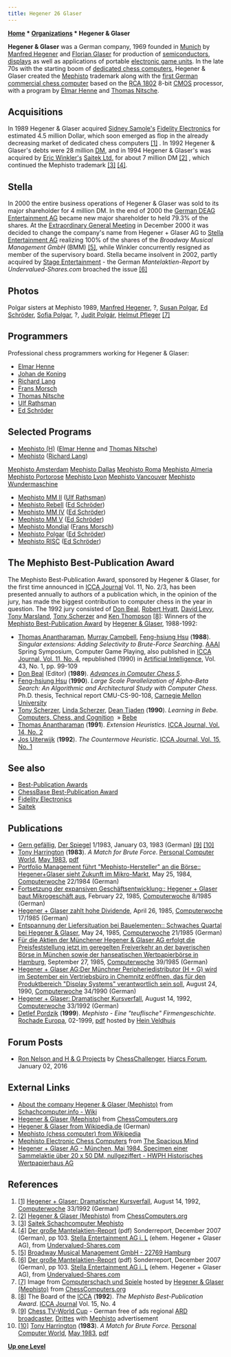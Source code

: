 ```yaml
---
title: Hegener 26 Glaser
---
```

**[Home](Home "Home") * [Organizations](Organizations "Organizations") * Hegener & Glaser**

**Hegener & Glaser** was a German company, 1969 founded in [Munich](https://en.wikipedia.org/wiki/Munich) by [Manfred Hegener](Manfred_Hegener "Manfred Hegener") and [Florian Glaser](index.php?title=Florian_Glaser&action=edit&redlink=1 "Florian Glaser (page does not exist)") for production of [semiconductors](https://en.wikipedia.org/wiki/Semiconductor), [displays](https://en.wikipedia.org/wiki/Vacuum_fluorescent_display) as well as applications of portable [electronic game units](https://en.wikipedia.org/wiki/Electronic_game). In the late 70s with the starting boom of [dedicated chess computers](Dedicated_Chess_Computers "Dedicated Chess Computers"), Hegener & Glaser created the [Mephisto](Mephisto "Mephisto") trademark along with the [first German commercial chess computer](</Mephisto_(H)> "Mephisto (H)") based on the [RCA 1802](https://en.wikipedia.org/wiki/RCA_1802) 8-bit [CMOS](https://en.wikipedia.org/wiki/CMOS) processor, with a program by [Elmar Henne](Elmar_Henne "Elmar Henne") and [Thomas Nitsche](Thomas_Nitsche "Thomas Nitsche").

## Acquisitions

In 1989 Hegener & Glaser acquired [Sidney Samole's](Sidney_Samole "Sidney Samole") [Fidelity Electronics](Fidelity_Electronics "Fidelity Electronics") for estimated 4.5 million Dollar, which soon emerged as flop in the already decreasing market of dedicated chess computers <a id="cite-note-1" href="#cite-ref-1">[1]</a> . In 1992 Hegener & Glaser's debts were 28 million [DM](https://en.wikipedia.org/wiki/Deutsche_Mark), and in 1994 Hegener & Glaser's was acquired by [Eric Winkler's](Eric_Winkler "Eric Winkler") [Saitek Ltd.](Saitek "Saitek") for about 7 million DM <a id="cite-note-2" href="#cite-ref-2">[2]</a> , which continued the Mephisto trademark <a id="cite-note-3" href="#cite-ref-3">[3]</a> <a id="cite-note-4" href="#cite-ref-4">[4]</a>.

## Stella

In 2000 the entire business operations of Hegener & Glaser was sold to its major shareholder for 4 million DM. In the end of 2000 the [German DEAG Entertainment AG](http://de.wikipedia.org/wiki/DEAG_Deutsche_Entertainment) became new major shareholder to held 79.3% of the shares. At the [Extraordinary General Meeting](https://en.wikipedia.org/wiki/Extraordinary_General_Meeting) in December 2000 it was decided to change the company's name from Hegener + Glaser AG to [Stella Entertainment AG](https://de.wikipedia.org/wiki/Stella_AG) realizing 100% of the shares of the *Broadway Musical Management GmbH* (BMM) <a id="cite-note-5" href="#cite-ref-5">[5]</a>, while Winkler concurrently resigned as member of the supervisory board. Stella became insolvent in 2002, partly acquired by [Stage Entertainment](https://en.wikipedia.org/wiki/Stage_Entertainment) - the German *Mantelaktien-Report* by *Undervalued-Shares.com* broached the issue <a id="cite-note-6" href="#cite-ref-6">[6]</a>

## Photos

[](http://www.ismenio.com/mephisto.html)
Polgar sisters at Mephisto 1989, [Manfred Hegener](Manfred_Hegener "Manfred Hegener"), ?, [Susan Polgar](https://en.wikipedia.org/wiki/Susan_Polgar), [Ed Schröder](Ed_Schroder "Ed Schroder"), [Sofia Polgar](https://en.wikipedia.org/wiki/Sofia_Polgar), ?, [Judit Polgár](https://en.wikipedia.org/wiki/Judit_Polg%C3%A1r), [Helmut Pfleger](https://en.wikipedia.org/wiki/Helmut_Pfleger) <a id="cite-note-7" href="#cite-ref-7">[7]</a>

## Programmers

Professional chess programmers working for Hegener & Glaser:

- [Elmar Henne](Elmar_Henne "Elmar Henne")
- [Johan de Koning](Johan_de_Koning "Johan de Koning")
- [Richard Lang](Richard_Lang "Richard Lang")
- [Frans Morsch](Frans_Morsch "Frans Morsch")
- [Thomas Nitsche](Thomas_Nitsche "Thomas Nitsche")
- [Ulf Rathsman](Ulf_Rathsman "Ulf Rathsman")
- [Ed Schröder](Ed_Schroder "Ed Schroder")

## Selected Programs

- [Mephisto (H)](</Mephisto_(H)> "Mephisto (H)") ([Elmar Henne](Elmar_Henne "Elmar Henne") and [Thomas Nitsche](Thomas_Nitsche "Thomas Nitsche"))
- [Mephisto](Mephisto "Mephisto") ([Richard Lang](Richard_Lang "Richard Lang"))

[Mephisto Amsterdam](Mephisto_Amsterdam "Mephisto Amsterdam")
[Mephisto Dallas](Mephisto_Dallas "Mephisto Dallas")
[Mephisto Roma](Mephisto_Roma "Mephisto Roma")
[Mephisto Almeria](Mephisto_Almeria "Mephisto Almeria")
[Mephisto Portorose](Mephisto_Portorose "Mephisto Portorose")
[Mephisto Lyon](Mephisto_Lyon "Mephisto Lyon")
[Mephisto Vancouver](Mephisto_Vancouver "Mephisto Vancouver")
[Mephisto Wundermaschine](Mephisto_Wundermaschine "Mephisto Wundermaschine")

- [Mephisto MM II](Mephisto_MM_II "Mephisto MM II") ([Ulf Rathsman](Ulf_Rathsman "Ulf Rathsman"))
- [Mephisto Rebell](Mephisto_Rebell "Mephisto Rebell") ([Ed Schröder](Ed_Schroder "Ed Schroder"))
- [Mephisto MM IV](Mephisto_MM_IV "Mephisto MM IV") ([Ed Schröder](Ed_Schroder "Ed Schroder"))
- [Mephisto MM V](Mephisto_MM_V "Mephisto MM V") ([Ed Schröder](Ed_Schroder "Ed Schroder"))
- [Mephisto Mondial](Mephisto_Mondial "Mephisto Mondial") ([Frans Morsch](Frans_Morsch "Frans Morsch"))
- [Mephisto Polgar](Mephisto_Polgar "Mephisto Polgar") ([Ed Schröder](Ed_Schroder "Ed Schroder"))
- [Mephisto RISC](Mephisto_RISC "Mephisto RISC") ([Ed Schröder](Ed_Schroder "Ed Schroder"))

## The Mephisto Best-Publication Award

The Mephisto Best-Publication Award, sponsored by Hegener & Glaser, for the first time announced in [ICCA Journal](ICGA_Journal "ICGA Journal") Vol. 11, No. 2/3, has been presented annually to authors of a publication which, in the opinion of the jury, has made the biggest contribution to computer chess in the year in question. The 1992 jury consisted of [Don Beal](Don_Beal "Don Beal"), [Robert Hyatt](Robert_Hyatt "Robert Hyatt"), [David Levy](David_Levy "David Levy"), [Tony Marsland](Tony_Marsland "Tony Marsland"), [Tony Scherzer](Tony_Scherzer "Tony Scherzer") and [Ken Thompson](Ken_Thompson "Ken Thompson") <a id="cite-note-8" href="#cite-ref-8">[8]</a>:
Winners of the [Mephisto Best-Publication Award](Template:Mephisto_Best-Publication_Award "Template:Mephisto Best-Publication Award") by [Hegener & Glaser](Hegener_%26_Glaser#MephistoAward "Hegener & Glaser"), 1988-1992:

- [Thomas Anantharaman](Thomas_Anantharaman "Thomas Anantharaman"), [Murray Campbell](Murray_Campbell "Murray Campbell"), [Feng-hsiung Hsu](Feng-hsiung_Hsu "Feng-hsiung Hsu") (**1988**). *Singular extensions: Adding Selectivity to Brute-Force Searching*. [AAAI](AAAI "AAAI") Spring Symposium, Computer Game Playing, also published in [ICCA Journal, Vol. 11, No. 4](ICGA_Journal#11_4 "ICGA Journal"), republished (1990) in [Artificial Intelligence](https://en.wikipedia.org/wiki/Artificial_Intelligence_%28journal%29), Vol. 43, No. 1, pp. 99-109
- [Don Beal](Don_Beal "Don Beal") (Editor) (**1989**). *[Advances in Computer Chess 5](Advances_in_Computer_Chess_5 "Advances in Computer Chess 5")*.
- [Feng-hsiung Hsu](Feng-hsiung_Hsu "Feng-hsiung Hsu") (**1990**). *Large Scale Parallelization of Alpha-Beta Search: An Algorithmic and Architectural Study with Computer Chess*. Ph.D. thesis, Technical report CMU-CS-90-108, [Carnegie Mellon University](Carnegie_Mellon_University "Carnegie Mellon University")
- [Tony Scherzer](Tony_Scherzer "Tony Scherzer"), [Linda Scherzer](Linda_Scherzer "Linda Scherzer"), [Dean Tjaden](index.php?title=Dean_Tjaden&action=edit&redlink=1 "Dean Tjaden (page does not exist)") (**1990**). *Learning in Bebe.* [Computers, Chess, and Cognition](Computers,_Chess,_and_Cognition "Computers, Chess, and Cognition")  » [Bebe](Bebe#Award "Bebe")
- [Thomas Anantharaman](Thomas_Anantharaman "Thomas Anantharaman") (**1991**). *Extension Heuristics*. [ICCA Journal, Vol. 14, No. 2](ICGA_Journal#14_2 "ICGA Journal")
- [Jos Uiterwijk](Jos_Uiterwijk "Jos Uiterwijk") (**1992**). *The Countermove Heuristic*. [ICCA Journal, Vol. 15, No. 1](ICGA_Journal#15_1 "ICGA Journal")

## See also

- [Best-Publication Awards](ICGA#BestPublicationAwards "ICGA")
- [ChessBase Best-Publication Award](ChessBase#BestPublicationAward "ChessBase")
- [Fidelity Electronics](Fidelity_Electronics "Fidelity Electronics")
- [Saitek](Saitek "Saitek")

## Publications

- [Gern gefällig](http://www.spiegel.de/spiegel/print/d-14018815.html), [Der Spiegel](https://en.wikipedia.org/wiki/Der_Spiegel) 1/1983, January 03, 1983 (German) <a id="cite-note-9" href="#cite-ref-9">[9]</a> <a id="cite-note-10" href="#cite-ref-10">[10]</a>
- [Tony Harrington](Tony_Harrington "Tony Harrington") (**1983**). *A Match for Brute Force*. [Personal Computer World](Personal_Computer_World "Personal Computer World"), [May 1983](http://www.chesscomputeruk.com/html/publication_archive_1983.html), [pdf](http://www.chesscomputeruk.com/PCW_May_1983.pdf)
- [Portfolio Management führt "Mephisto-Hersteller" an die Börse:: Hegener+Glaser sieht Zukunft im Mikro-Markt](http://www.computerwoche.de/heftarchiv/1984/22/1174526/), May 25, 1984, [Computerwoche](Computerworld#Woche "Computerworld") 22/1984 (German)
- [Fortsetzung der expansiven Geschäftsentwicklung:: Hegener + Glaser baut Mikrogeschäft aus](http://www.computerwoche.de/heftarchiv/1985/8/1167999/), February 22, 1985, [Computerwoche](Computerworld#Woche "Computerworld") 8/1985 (German)
- [Hegener + Glaser zahlt hohe Dividende](http://www.computerwoche.de/heftarchiv/1985/17/1168962/), April 26, 1985, [Computerwoche](Computerworld#Woche "Computerworld") 17/1985 (German)
- [Entspannung der Liefersituation bei Bauelementen:: Schwaches Quartal bei Hegener & Glaser](http://www.computerwoche.de/heftarchiv/1985/21/1169358/), May 24, 1985, [Computerwoche](Computerworld#Woche "Computerworld") 21/1985 (German)
- [Für die Aktien der Münchener Hegener & Glaser AG erfolgt die Preisfeststellung jetzt im geregelten Freiverkehr an der bayerischen Börse in München sowie der hanseatischen Wertpapierbörse in Hamburg](http://www.computerwoche.de/heftarchiv/1985/39/1170849/), September 27, 1985, [Computerwoche](Computerworld#Woche "Computerworld") 39/1985 (German)
- [Hegener + Glaser AG:Der Münchner Peripheriedistributor (H + G) wird im September ein Vertriebsbüro in Chemnitz eröffnen, das für den Produktbereich "Display Systems" verantwortlich sein soll](http://www.computerwoche.de/heftarchiv/1990/34/1147273/), August 24, 1990, [Computerwoche](Computerworld#Woche "Computerworld") 34/1990 (German)
- [Hegener + Glaser: Dramatischer Kursverfall](http://www.computerwoche.de/heftarchiv/1992/33/1135573/), August 14, 1992, [Computerwoche](Computerworld#Woche "Computerworld") 33/1992 (German)
- [Detlef Pordzik](Detlef_Pordzik "Detlef Pordzik") (**1999**). *Mephisto - Eine "teuflische" Firmengeschichte*. [Rochade Europa](https://de.wikipedia.org/wiki/Rochade_Europa), 02-1999, [pdf](http://www.schaakcomputers.nl/hein_veldhuis/database/files/01-1999,%20Rochade%20Europa,%20Detlef%20Pordzik,%20Mephisto%20-%20Eine%20teuflische%20Firmengeschichte.pdf) hosted by [Hein Veldhuis](Hein_Veldhuis "Hein Veldhuis")

## Forum Posts

- [Ron Nelson and H & G Projects](http://www.hiarcs.net/forums/viewtopic.php?t=6768&start=194) by [ChessChallenger](Ron_Nelson "Ron Nelson"), [Hiarcs Forum](Computer_Chess_Forums "Computer Chess Forums"), January 02, 2016

## External Links

- [About the company Hegener & Glaser (Mephisto)](https://www.schach-computer.info/wiki/index.php?title=Hegener_%26_Glaser_En) from [Schachcomputer.info - Wiki](http://www.schach-computer.info/wiki/index.php/Hauptseite_En)
- [Hegener & Glaser (Mephisto)](http://www.ismenio.com/mephisto.html) from [ChessComputers.org](http://www.ismenio.com/chess_computers.html)
- [Hegener & Glaser from Wikipedia.de](https://de.wikipedia.org/wiki/Hegener_%26_Glaser) (German)
- [Mephisto (chess computer) from Wikipedia](https://en.wikipedia.org/wiki/Mephisto_%28chess_computer%29)
- [Mephisto Electronic Chess Computers](http://www.spacious-mind.com/html/mephisto.html) from [The Spacious Mind](The_Spacious_Mind "The Spacious Mind")
- [Hegener + Glaser AG - München, Mai 1984, Specimen einer Sammelaktie über 20 x 50 DM, nullgeziffert - HWPH Historisches Wertpapierhaus AG](http://www.hwph.de/historische-wertpapiere/losnr-auktnr-pa28-1955.html)

## References

1. <a id="cite-ref-1" href="#cite-note-1">[1]</a> [Hegener + Glaser: Dramatischer Kursverfall](http://www.computerwoche.de/heftarchiv/1992/33/1135573/), August 14, 1992, [Computerwoche](Computerworld#Woche "Computerworld") 33/1992 (German)
1. <a id="cite-ref-2" href="#cite-note-2">[2]</a> [Hegener & Glaser (Mephisto)](http://www.ismenio.com/mephisto.html) from [ChessComputers.org](http://www.ismenio.com/chess_computers.html)
1. <a id="cite-ref-3" href="#cite-note-3">[3]</a> [Saitek Schachcomputer Mephisto](http://www.saitek-shop.de/html/saitek_schachcomputer_mephisto.htm)
1. <a id="cite-ref-4" href="#cite-note-4">[4]</a> [Der große Mantelaktien-Report](https://coldipo.com/Undervalued-Shares-MAR-D-200712.pdf) (pdf) Sonderreport, December 2007 (German), pp 103. [Stella Entertainment AG i. L](https://de.wikipedia.org/wiki/Stella_AG) (ehem. Hegener + Glaser AG), from [Undervalued-Shares.com](https://www.undervalued-shares.com/)
1. <a id="cite-ref-5" href="#cite-note-5">[5]</a> [Broadway Musical Management GmbH - 22769 Hamburg](http://www.flix.de/eintrag,447042,Broadway-Musical-Management-GmbH.html)
1. <a id="cite-ref-6" href="#cite-note-6">[6]</a> [Der große Mantelaktien-Report](https://coldipo.com/Undervalued-Shares-MAR-D-200712.pdf) (pdf) Sonderreport, December 2007 (German), pp 103. [Stella Entertainment AG i. L](https://de.wikipedia.org/wiki/Stella_AG) (ehem. Hegener + Glaser AG), from [Undervalued-Shares.com](https://www.undervalued-shares.com/)
1. <a id="cite-ref-7" href="#cite-note-7">[7]</a> Image from [Computerschach und Spiele](Computerschach_und_Spiele "Computerschach und Spiele") hosted by [Hegener & Glaser (Mephisto)](http://www.ismenio.com/mephisto.html) from [ChessComputers.org](http://www.ismenio.com/chess_computers.html)
1. <a id="cite-ref-8" href="#cite-note-8">[8]</a> The Board of the [ICCA](ICCA "ICCA") (**1992**). *The Mephisto Best-Publication Award*. [ICCA Journal](ICGA_Journal "ICGA Journal") Vol. 15, No. 4
1. <a id="cite-ref-9" href="#cite-note-9">[9]</a> [Chess TV-World Cup](http://www.youtube.com/watch?v=yYNZtRDgH0c) - German free of ads regional [ARD broadcaster](https://en.wikipedia.org/wiki/ARD_%28broadcaster%29), [Drittes](http://de.wikipedia.org/wiki/Drittes_Fernsehprogramm) with [Mephisto](Mephisto "Mephisto") advertisement
1. <a id="cite-ref-10" href="#cite-note-10">[10]</a>  [Tony Harrington](Tony_Harrington "Tony Harrington") (**1983**). *A Match for Brute Force*. [Personal Computer World](Personal_Computer_World "Personal Computer World"), [May 1983](http://www.chesscomputeruk.com/html/publication_archive_1983.html), [pdf](http://www.chesscomputeruk.com/PCW_May_1983.pdf)

**[Up one Level](Organizations "Organizations")**

